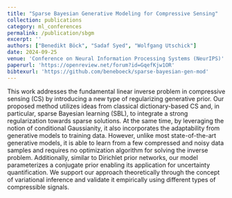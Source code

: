 ```yaml
---
title: "Sparse Bayesian Generative Modeling for Compressive Sensing"
collection: publications
category: ml_conferences
permalink: /publication/sbgm
excerpt: ''
authors: ["Benedikt Böck", "Sadaf Syed", "Wolfgang Utschick"]
date: 2024-09-25
venue: 'Conference on Neural Information Processing Systems (NeurIPS)'
paperurl: 'https://openreview.net/forum?id=GqefKjw1OR'
bibtexurl: 'https://github.com/beneboeck/sparse-bayesian-gen-mod'
---
```

This work addresses the fundamental linear inverse problem in compressive sensing (CS) by introducing a new type of regularizing generative prior. Our proposed method utilizes ideas from classical dictionary-based CS and, in particular, sparse Bayesian learning (SBL), to integrate a strong regularization towards sparse solutions. At the same time, by leveraging the notion of conditional Gaussianity, it also incorporates the adaptability from generative models to training data. However, unlike most state-of-the-art generative models, it is able to learn from a few compressed and noisy data samples and requires no optimization algorithm for solving the inverse problem. Additionally, similar to Dirichlet prior networks, our model parameterizes a conjugate prior enabling its application for uncertainty quantification. We support our approach theoretically through the concept of variational inference and validate it empirically using different types of compressible signals.